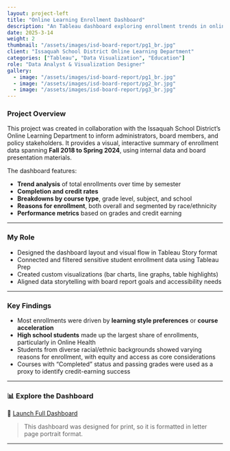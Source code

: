 ```yaml
---
layout: project-left
title: "Online Learning Enrollment Dashboard"
description: "An Tableau dashboard exploring enrollment trends in online and ALE courses across a K-12 district."
date: 2025-3-14
weight: 2
thumbnail: "/assets/images/isd-board-report/pg1_br.jpg"
client: "Issaquah School District Online Learning Department"
categories: ["Tableau", "Data Visualization", "Education"]
role: "Data Analyst & Visualization Designer"
gallery:
  - image: "/assets/images/isd-board-report/pg1_br.jpg"
  - image: "/assets/images/isd-board-report/pg2_br.jpg"
  - image: "/assets/images/isd-board-report/pg3_br.jpg"
---
```


### Project Overview

This project was created in collaboration with the Issaquah School District’s Online Learning Department to inform administrators, board members, and policy stakeholders. It provides a visual, interactive summary of enrollment data spanning **Fall 2018 to Spring 2024**, using internal data and board presentation materials.

The dashboard features:
- **Trend analysis** of total enrollments over time by semester
- **Completion and credit rates**
- **Breakdowns by course type**, grade level, subject, and school
- **Reasons for enrollment**, both overall and segmented by race/ethnicity
- **Performance metrics** based on grades and credit earning

---

### My Role

- Designed the dashboard layout and visual flow in Tableau Story format  
- Connected and filtered sensitive student enrollment data using Tableau Prep  
- Created custom visualizations (bar charts, line graphs, table highlights)  
- Aligned data storytelling with board report goals and accessibility needs


---

### Key Findings

- Most enrollments were driven by **learning style preferences** or **course acceleration**  
- **High school students** made up the largest share of enrollments, particularly in Online Health  
- Students from diverse racial/ethnic backgrounds showed varying reasons for enrollment, with equity and access as core considerations  
- Courses with “Completed” status and passing grades were used as a proxy to identify credit-earning success

---

### 📊 Explore the Dashboard

🔗 [Launch Full Dashboard](https://public.tableau.com/views/2023-24ISDSummaryReport/Story2)

> This dashboard was designed for print, so it is formatted in letter page portrait format. 

---

